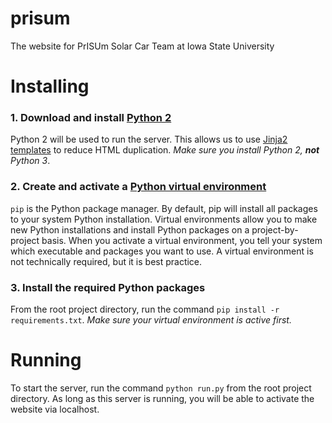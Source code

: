 # prisum
The website for PrISUm Solar Car Team at Iowa State University

# Installing
### 1. Download and install [Python 2](https://www.python.org/downloads/) 
Python 2 will be used to run the server. This allows us to use [Jinja2 templates](http://jinja.pocoo.org/docs/dev/) to reduce HTML duplication. _Make sure you install Python 2, **not** Python 3_.

### 2. Create and activate a [Python virtual environment](http://docs.python-guide.org/en/latest/dev/virtualenvs/)
`pip` is the Python package manager. By default, pip will install all packages to your system Python installation. Virtual environments allow you to make new Python installations and install Python packages on a project-by-project basis. When you activate a virtual environment, you tell your system which executable and packages you want to use. A virtual environment is not technically required, but it is best practice.

### 3. Install the required Python packages
From the root project directory, run the command `pip install -r requirements.txt`. _Make sure your virtual environment is active first._

# Running
To start the server, run the command `python run.py` from the root project directory. As long as this server is running, you will be able to activate the website via localhost.
